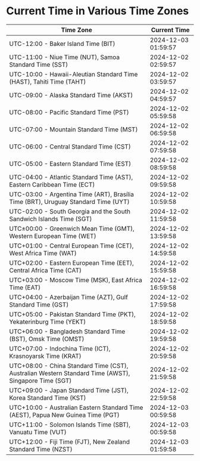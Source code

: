 # Current Time in Various Time Zones

| Time Zone | Current Time |
|-----------|--------------|
| UTC-12:00 - Baker Island Time (BIT) | 2024-12-03 01:59:57 |
| UTC-11:00 - Niue Time (NUT), Samoa Standard Time (SST) | 2024-12-02 02:59:57 |
| UTC-10:00 - Hawaii-Aleutian Standard Time (HAST), Tahiti Time (TAHT) | 2024-12-02 03:59:57 |
| UTC-09:00 - Alaska Standard Time (AKST) | 2024-12-02 04:59:57 |
| UTC-08:00 - Pacific Standard Time (PST) | 2024-12-02 05:59:58 |
| UTC-07:00 - Mountain Standard Time (MST) | 2024-12-02 06:59:58 |
| UTC-06:00 - Central Standard Time (CST) | 2024-12-02 07:59:58 |
| UTC-05:00 - Eastern Standard Time (EST) | 2024-12-02 08:59:58 |
| UTC-04:00 - Atlantic Standard Time (AST), Eastern Caribbean Time (ECT) | 2024-12-02 09:59:58 |
| UTC-03:00 - Argentina Time (ART), Brasília Time (BRT), Uruguay Standard Time (UYT) | 2024-12-02 10:59:58 |
| UTC-02:00 - South Georgia and the South Sandwich Islands Time (SGT) | 2024-12-02 11:59:58 |
| UTC±00:00 - Greenwich Mean Time (GMT), Western European Time (WET) | 2024-12-02 13:59:58 |
| UTC+01:00 - Central European Time (CET), West Africa Time (WAT) | 2024-12-02 14:59:58 |
| UTC+02:00 - Eastern European Time (EET), Central Africa Time (CAT) | 2024-12-02 15:59:58 |
| UTC+03:00 - Moscow Time (MSK), East Africa Time (EAT) | 2024-12-02 16:59:58 |
| UTC+04:00 - Azerbaijan Time (AZT), Gulf Standard Time (GST) | 2024-12-02 17:59:58 |
| UTC+05:00 - Pakistan Standard Time (PKT), Yekaterinburg Time (YEKT) | 2024-12-02 18:59:58 |
| UTC+06:00 - Bangladesh Standard Time (BST), Omsk Time (OMST) | 2024-12-02 19:59:58 |
| UTC+07:00 - Indochina Time (ICT), Krasnoyarsk Time (KRAT) | 2024-12-02 20:59:58 |
| UTC+08:00 - China Standard Time (CST), Australian Western Standard Time (AWST), Singapore Time (SGT) | 2024-12-02 21:59:58 |
| UTC+09:00 - Japan Standard Time (JST), Korea Standard Time (KST) | 2024-12-02 22:59:58 |
| UTC+10:00 - Australian Eastern Standard Time (AEST), Papua New Guinea Time (PGT) | 2024-12-03 00:59:58 |
| UTC+11:00 - Solomon Islands Time (SBT), Vanuatu Time (VUT) | 2024-12-03 00:59:58 |
| UTC+12:00 - Fiji Time (FJT), New Zealand Standard Time (NZST) | 2024-12-03 01:59:58 |
